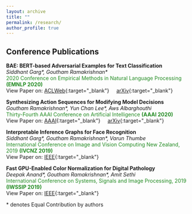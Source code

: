 ```yaml
---
layout: archive
title: ""
permalink: /research/
author_profile: true
---
```


## Conference Publications

**BAE: BERT-based Adversarial Examples for Text Classification**     
*Siddhant Garg\*, Goutham Ramakrishnan\**  
<span style="color:forestgreen">
    2020 Conference on Empirical Methods in Natural Language Processing <b>(EMNLP 2020)</b>  
</span>
View Paper on: [ACLWeb](https://www.aclweb.org/anthology/2020.emnlp-main.498/){:target="_blank"} &nbsp; &nbsp; [arXiv](https://arxiv.org/abs/2004.01970){:target="_blank"}

**Synthesizing Action Sequences for Modifying Model Decisions**  
*Goutham Ramakrishnan\*, Yun Chan Lee\*, Aws Albarghouthi*    
<span style="color:forestgreen">
    Thirty-Fourth AAAI Conference on Artificial Intelligence <b>(AAAI 2020)</b>    
</span>
View Paper on: [AAAI](https://ojs.aaai.org/index.php/AAAI/article/view/5996){:target="_blank"} &nbsp; &nbsp; [arXiv](https://arxiv.org/abs/1910.00057){:target="_blank"}

**Interpretable Inference Graphs for Face Recognition**  
*Siddhant Garg\*, Goutham Ramakrishnan\*, Varun Thumbe*    
<span style="color:forestgreen">
    International Conference on Image and Vision Computing New Zealand, 2019 <b>(IVCNZ 2019)</b>    
</span>
View Paper on: [IEEE](https://ieeexplore.ieee.org/abstract/document/8960990){:target="_blank"}

**Fast GPU-Enabled Color Normalization for Digital Pathology**  
*Deepak Anand\*, Goutham Ramakrishnan\*, Amit Sethi*    
<span style="color:forestgreen">
    International Conference on Systems, Signals and Image Processing, 2019 <b>(IWSSIP 2019)</b>    
</span>
View Paper on: [IEEE](https://ieeexplore.ieee.org/document/8787328){:target="_blank"}

\* denotes Equal Contribution by authors
